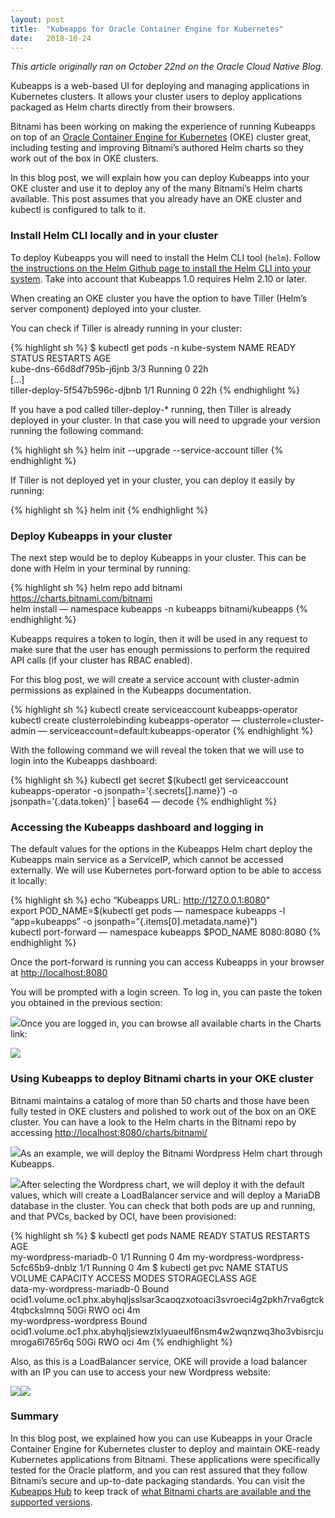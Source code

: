 ```yaml
---
layout:	post
title:	"Kubeapps for Oracle Container Engine for Kubernetes"
date:	2018-10-24
---
```


  *This article originally ran on October 22nd on the Oracle Cloud Native Blog.*

Kubeapps is a web-based UI for deploying and managing applications in Kubernetes clusters. It allows your cluster users to deploy applications packaged as Helm charts directly from their browsers.

Bitnami has been working on making the experience of running Kubeapps on top of an [Oracle Container Engine for Kubernetes](https://docs.cloud.oracle.com/iaas/Content/ContEng/Concepts/contengoverview.htm) (OKE) cluster great, including testing and improving Bitnami’s authored Helm charts so they work out of the box in OKE clusters.

In this blog post, we will explain how you can deploy Kubeapps into your OKE cluster and use it to deploy any of the many Bitnami’s Helm charts available. This post assumes that you already have an OKE cluster and kubectl is configured to talk to it.

### Install Helm CLI locally and in your cluster

To deploy Kubeapps you will need to install the Helm CLI tool (`helm`). Follow [the instructions on the Helm Github page to install the Helm CLI into your system](https://github.com/helm/helm/releases/). Take into account that Kubeapps 1.0 requires Helm 2.10 or later.

When creating an OKE cluster you have the option to have Tiller (Helm’s server component) deployed into your cluster.

You can check if Tiller is already running in your cluster:

{% highlight sh %}
$ kubectl get pods -n kube-system
NAME READY STATUS RESTARTS AGE  
kube-dns-66d8df795b-j6jnb 3/3 Running 0 22h  
[...]  
tiller-deploy-5f547b596c-djbnb 1/1 Running 0 22h
{% endhighlight %}

If you have a pod called tiller-deploy-* running, then Tiller is already deployed in your cluster. In that case you will need to upgrade your version running the following command:

{% highlight sh %}
helm init --upgrade --service-account tiller
{% endhighlight %}

If Tiller is not deployed yet in your cluster, you can deploy it easily by running:

{% highlight sh %}
helm init
{% endhighlight %}

### Deploy Kubeapps in your cluster

The next step would be to deploy Kubeapps in your cluster. This can be done with Helm in your terminal by running:

{% highlight sh %}
helm repo add bitnami <https://charts.bitnami.com/bitnami>  
helm install — namespace kubeapps -n kubeapps bitnami/kubeapps
{% endhighlight %}

Kubeapps requires a token to login, then it will be used in any request to make sure that the user has enough permissions to perform the required API calls (if your cluster has RBAC enabled).

For this blog post, we will create a service account with cluster-admin permissions as explained in the Kubeapps documentation.

{% highlight sh %}
kubectl create serviceaccount kubeapps-operator  
kubectl create clusterrolebinding kubeapps-operator — clusterrole=cluster-admin — serviceaccount=default:kubeapps-operator
{% endhighlight %}

With the following command we will reveal the token that we will use to login into the Kubeapps dashboard:

{% highlight sh %}
kubectl get secret $(kubectl get serviceaccount kubeapps-operator -o jsonpath=’{.secrets[].name}’) -o jsonpath=’{.data.token}’ | base64 — decode
{% endhighlight %}

### Accessing the Kubeapps dashboard and logging in

The default values for the options in the Kubeapps Helm chart deploy the Kubeapps main service as a ServiceIP, which cannot be accessed externally. We will use Kubernetes port-forward option to be able to access it locally:

{% highlight sh %}
echo “Kubeapps URL: http://127.0.0.1:8080"  
export POD\_NAME=$(kubectl get pods — namespace kubeapps -l “app=kubeapps” -o jsonpath=”{.items[0].metadata.name}”)  
kubectl port-forward — namespace kubeapps $POD\_NAME 8080:8080
{% endhighlight %}
 
Once the port-forward is running you can access Kubeapps in your browser at <http://localhost:8080>

You will be prompted with a login screen. To log in, you can paste the token you obtained in the previous section:

![](/img/0*Z6oM6t0jL7fFLMEG)Once you are logged in, you can browse all available charts in the Charts link:

![](/img/0*Yxn21kltw_kwcbqM)

### Using Kubeapps to deploy Bitnami charts in your OKE cluster

Bitnami maintains a catalog of more than 50 charts and those have been fully tested in OKE clusters and polished to work out of the box on an OKE cluster. You can have a look to the Helm charts in the Bitnami repo by accessing <http://localhost:8080/charts/bitnami/>

![](/img/0*GpeYul3qumtlWiyg)As an example, we will deploy the Bitnami Wordpress Helm chart through Kubeapps.

![](/img/0*b4LgQrwz2efuYare)After selecting the Wordpress chart, we will deploy it with the default values, which will create a LoadBalancer service and will deploy a MariaDB database in the cluster. You can check that both pods are up and running, and that PVCs, backed by OCI, have been provisioned:

{% highlight sh %}
$ kubectl get pods
NAME READY STATUS RESTARTS AGE  
my-wordpress-mariadb-0 1/1 Running 0 4m
my-wordpress-wordpress-5cfc65b9-dnblz 1/1 Running 0 4m
$ kubectl get pvc
NAME STATUS VOLUME CAPACITY ACCESS MODES STORAGECLASS AGE  
data-my-wordpress-mariadb-0 Bound ocid1.volume.oc1.phx.abyhqljsslsar3caoqzxotoaci3svroeci4g2pkh7rva6gtck4tqbckslmnq 50Gi RWO oci 4m  
my-wordpress-wordpress Bound ocid1.volume.oc1.phx.abyhqljsiewzlxlyuaeulf6nsm4w2wqnzwq3ho3vbisrcjumroga6l765r6q 50Gi RWO oci 4m
{% endhighlight %}

Also, as this is a LoadBalancer service, OKE will provide a load balancer with an IP you can use to access your new Wordpress website:

![](/img/0*J4MYE-ekIJLguoLG)![](/img/0*z-iyoZu222r-_DFw)

### Summary

In this blog post, we explained how you can use Kubeapps in your Oracle Container Engine for Kubernetes cluster to deploy and maintain OKE-ready Kubernetes applications from Bitnami. These applications were specifically tested for the Oracle platform, and you can rest assured that they follow Bitnami’s secure and up-to-date packaging standards. You can visit the [Kubeapps Hub](https://hub.kubeapps.com) to keep track of [what Bitnami charts are available and the supported versions](https://hub.kubeapps.com/charts/bitnami).

  